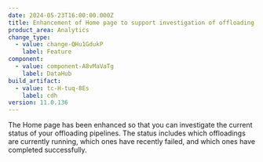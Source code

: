 ```yaml
---
date: 2024-05-23T16:00:00.000Z
title: Enhancement of Home page to support investigation of offloading status
product_area: Analytics
change_type:
  - value: change-QHu1GdukP
    label: Feature
component:
  - value: component-A8vMaVaTg
    label: DataHub
build_artifact:
  - value: tc-H-tuq-8Es
    label: cdh
version: 11.0.136
---
```

The Home page has been enhanced so that you can investigate the current status of your offloading pipelines. The status includes which offloadings are currently running, which ones have recently failed, and which ones have completed successfully.